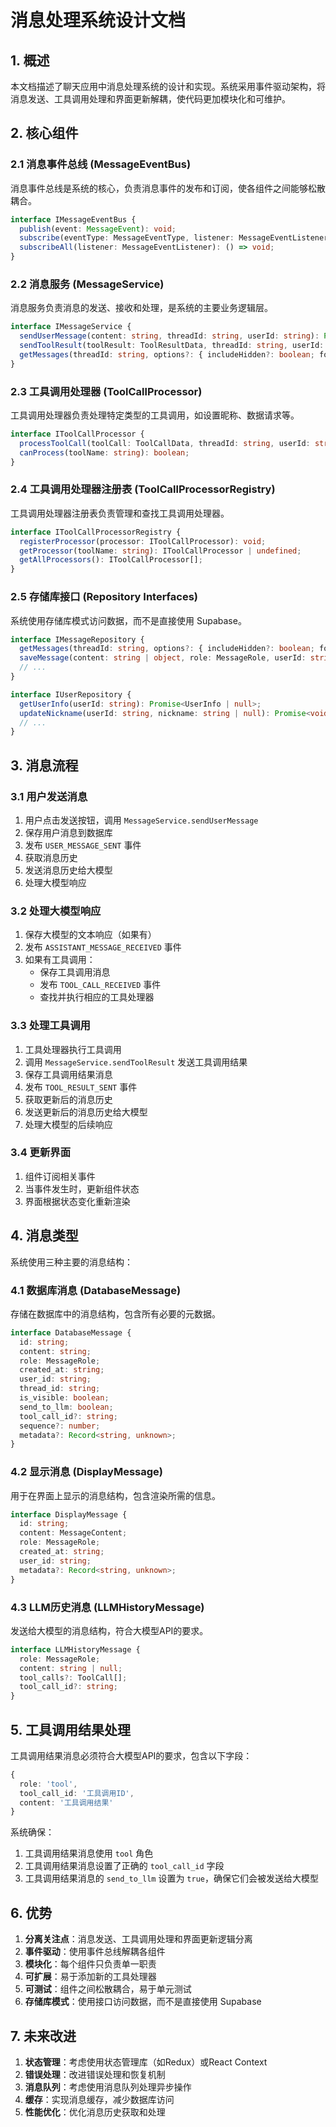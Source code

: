 # 消息处理系统设计文档

## 1. 概述

本文档描述了聊天应用中消息处理系统的设计和实现。系统采用事件驱动架构，将消息发送、工具调用处理和界面更新解耦，使代码更加模块化和可维护。

## 2. 核心组件

### 2.1 消息事件总线 (MessageEventBus)

消息事件总线是系统的核心，负责消息事件的发布和订阅，使各组件之间能够松散耦合。

```typescript
interface IMessageEventBus {
  publish(event: MessageEvent): void;
  subscribe(eventType: MessageEventType, listener: MessageEventListener): () => void;
  subscribeAll(listener: MessageEventListener): () => void;
}
```

### 2.2 消息服务 (MessageService)

消息服务负责消息的发送、接收和处理，是系统的主要业务逻辑层。

```typescript
interface IMessageService {
  sendUserMessage(content: string, threadId: string, userId: string): Promise<string>;
  sendToolResult(toolResult: ToolResultData, threadId: string, userId: string): Promise<string>;
  getMessages(threadId: string, options?: { includeHidden?: boolean; forLLM?: boolean; }): Promise<DatabaseMessage[]>;
}
```

### 2.3 工具调用处理器 (ToolCallProcessor)

工具调用处理器负责处理特定类型的工具调用，如设置昵称、数据请求等。

```typescript
interface IToolCallProcessor {
  processToolCall(toolCall: ToolCallData, threadId: string, userId: string): Promise<ToolResultData>;
  canProcess(toolName: string): boolean;
}
```

### 2.4 工具调用处理器注册表 (ToolCallProcessorRegistry)

工具调用处理器注册表负责管理和查找工具调用处理器。

```typescript
interface IToolCallProcessorRegistry {
  registerProcessor(processor: IToolCallProcessor): void;
  getProcessor(toolName: string): IToolCallProcessor | undefined;
  getAllProcessors(): IToolCallProcessor[];
}
```

### 2.5 存储库接口 (Repository Interfaces)

系统使用存储库模式访问数据，而不是直接使用 Supabase。

```typescript
interface IMessageRepository {
  getMessages(threadId: string, options?: { includeHidden?: boolean; forLLM?: boolean; }): Promise<{ messages: DatabaseMessage[], error: string | null }>;
  saveMessage(content: string | object, role: MessageRole, userId: string, threadId: string, options?: { isVisible?: boolean; sendToLLM?: boolean; toolCallId?: string; sequence?: number; metadata?: Record<string, unknown>; }): Promise<DatabaseMessage>;
  // ...
}

interface IUserRepository {
  getUserInfo(userId: string): Promise<UserInfo | null>;
  updateNickname(userId: string, nickname: string | null): Promise<void>;
  // ...
}
```

## 3. 消息流程

### 3.1 用户发送消息

1. 用户点击发送按钮，调用 `MessageService.sendUserMessage`
2. 保存用户消息到数据库
3. 发布 `USER_MESSAGE_SENT` 事件
4. 获取消息历史
5. 发送消息历史给大模型
6. 处理大模型响应

### 3.2 处理大模型响应

1. 保存大模型的文本响应（如果有）
2. 发布 `ASSISTANT_MESSAGE_RECEIVED` 事件
3. 如果有工具调用：
   - 保存工具调用消息
   - 发布 `TOOL_CALL_RECEIVED` 事件
   - 查找并执行相应的工具处理器

### 3.3 处理工具调用

1. 工具处理器执行工具调用
2. 调用 `MessageService.sendToolResult` 发送工具调用结果
3. 保存工具调用结果消息
4. 发布 `TOOL_RESULT_SENT` 事件
5. 获取更新后的消息历史
6. 发送更新后的消息历史给大模型
7. 处理大模型的后续响应

### 3.4 更新界面

1. 组件订阅相关事件
2. 当事件发生时，更新组件状态
3. 界面根据状态变化重新渲染

## 4. 消息类型

系统使用三种主要的消息结构：

### 4.1 数据库消息 (DatabaseMessage)

存储在数据库中的消息结构，包含所有必要的元数据。

```typescript
interface DatabaseMessage {
  id: string;
  content: string;
  role: MessageRole;
  created_at: string;
  user_id: string;
  thread_id: string;
  is_visible: boolean;
  send_to_llm: boolean;
  tool_call_id?: string;
  sequence?: number;
  metadata?: Record<string, unknown>;
}
```

### 4.2 显示消息 (DisplayMessage)

用于在界面上显示的消息结构，包含渲染所需的信息。

```typescript
interface DisplayMessage {
  id: string;
  content: MessageContent;
  role: MessageRole;
  created_at: string;
  user_id: string;
  metadata?: Record<string, unknown>;
}
```

### 4.3 LLM历史消息 (LLMHistoryMessage)

发送给大模型的消息结构，符合大模型API的要求。

```typescript
interface LLMHistoryMessage {
  role: MessageRole;
  content: string | null;
  tool_calls?: ToolCall[];
  tool_call_id?: string;
}
```

## 5. 工具调用结果处理

工具调用结果消息必须符合大模型API的要求，包含以下字段：

```typescript
{
  role: 'tool',
  tool_call_id: '工具调用ID',
  content: '工具调用结果'
}
```

系统确保：

1. 工具调用结果消息使用 `tool` 角色
2. 工具调用结果消息设置了正确的 `tool_call_id` 字段
3. 工具调用结果消息的 `send_to_llm` 设置为 `true`，确保它们会被发送给大模型

## 6. 优势

1. **分离关注点**：消息发送、工具调用处理和界面更新逻辑分离
2. **事件驱动**：使用事件总线解耦各组件
3. **模块化**：每个组件只负责单一职责
4. **可扩展**：易于添加新的工具处理器
5. **可测试**：组件之间松散耦合，易于单元测试
6. **存储库模式**：使用接口访问数据，而不是直接使用 Supabase

## 7. 未来改进

1. **状态管理**：考虑使用状态管理库（如Redux）或React Context
2. **错误处理**：改进错误处理和恢复机制
3. **消息队列**：考虑使用消息队列处理异步操作
4. **缓存**：实现消息缓存，减少数据库访问
5. **性能优化**：优化消息历史获取和处理
